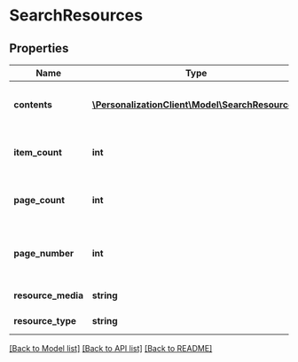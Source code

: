 # SearchResources

## Properties
Name | Type | Description | Notes
------------ | ------------- | ------------- | -------------
**contents** | [**\PersonalizationClient\Model\SearchResource[]**](SearchResource.md) | Page contents of resource-type. | 
**item_count** | **int** | Total number of resource available. | 
**page_count** | **int** | Total number of pages available. | 
**page_number** | **int** | Number of current page, or 0 if not paginated. | 
**resource_media** | **string** | Resource MIME type. | 
**resource_type** | **string** | Resource type. | 

[[Back to Model list]](../README.md#documentation-for-models) [[Back to API list]](../README.md#documentation-for-api-endpoints) [[Back to README]](../README.md)


